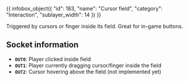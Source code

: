 {{ infobox_object({
	"id": 183,
	"name": "Cursor field",
	"category": "Interaction",
	"sublayer_width": 14
}) }}

Triggered by cursors or finger inside its field. Great for in-game buttons.

## Socket information
- **`OUT0`**: Player clicked inside field
- **`OUT1`**: Player currently dragging cursor/finger inside the field
- **`OUT2`**: Cursor hovering above the field (not implemented yet)
